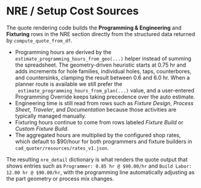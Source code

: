 # NRE / Setup Cost Sources

The quote rendering code builds the **Programming & Engineering** and **Fixturing** rows in the
NRE section directly from the structured data returned by `compute_quote_from_df`.

* Programming hours are derived by the `estimate_programming_hours_from_geo(...)` helper instead
  of summing the spreadsheet. The geometry-driven heuristic starts at 0.75 hr and adds increments
  for hole families, individual holes, taps, counterbores, and countersinks, clamping the result
  between 0.6 and 6.0 hr. When a planner route is available we still prefer the
  `_estimate_programming_hours_from_plan(...)` value, and a user-entered Programming Override keeps
  taking precedence over the auto estimate.
* Engineering time is still read from rows such as *Fixture Design*, *Process Sheet*, *Traveler*,
  and *Documentation* because those activities are typically managed manually.
* Fixturing hours continue to come from rows labeled *Fixture Build* or *Custom Fixture Build*.
* The aggregated hours are multiplied by the configured shop rates, which default to $90/hour for
  both programmers and fixture builders in `cad_quoter/resources/rates_v1.json`.

The resulting `nre_detail` dictionary is what renders the quote output that shows entries such as
`Programmer: 0.85 hr @ $90.00/hr` and `Build Labor: 12.00 hr @ $90.00/hr`, with the programming
line automatically adjusting as the part geometry or process mix changes.
